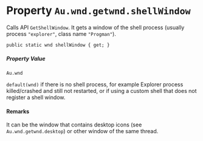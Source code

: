 # Property `Au.wnd.getwnd.shellWindow`

Calls API `GetShellWindow`. It gets a window of the shell process (usually process `"explorer"`, class name `"Progman"`).

```
public static wnd shellWindow { get; }
```

##### Property Value

`Au.wnd`

`default(wnd)` if there is no shell process, for example Explorer process killed/crashed and still not restarted, or if using a custom shell that does not register a shell window.

#### Remarks

It can be the window that contains desktop icons (see `Au.wnd.getwnd.desktop`) or other window of the same thread.